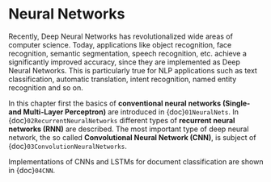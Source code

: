 # Neural Networks

Recently, Deep Neural Networks has revolutionalized wide areas of computer science. Today, applications like object recognition, face recognition, semantic segmentation, speech recognition, etc. achieve a significantly improved accuracy, since they are implemented as Deep Neural Networks. This is particularly true for NLP applications such as text classification, automatic translation, intent recognition, named entity recognition and so on.

In this chapter first the basics of **conventional neural networks (Single- and Multi-Layer Perceptron)** are introduced in {doc}`01NeuralNets`. In {doc}`02RecurrentNeuralNetworks` different types of **recurrent neural networks (RNN)** are described. The most important type of deep neural network, the so called **Convolutional Neural Network (CNN)**, is subject of {doc}`03ConvolutionNeuralNetworks`.

Implementations of CNNs and LSTMs for document classification are shown in {doc}`04CNN`. 

